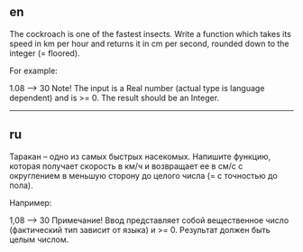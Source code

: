 ## en

The cockroach is one of the fastest insects. Write a function which takes its speed in km per hour and returns it in cm per second, rounded down to the integer (= floored).

For example:

1.08 --> 30
Note! The input is a Real number (actual type is language dependent) and is >= 0. The result should be an Integer.

---

## ru

Таракан – одно из самых быстрых насекомых. Напишите функцию, которая получает скорость в км/ч и возвращает ее в см/с с округлением в меньшую сторону до целого числа (= с точностью до пола).

Например:

1,08 --> 30
Примечание! Ввод представляет собой вещественное число (фактический тип зависит от языка) и >= 0. Результат должен быть целым числом.
